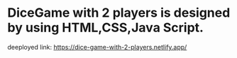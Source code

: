 # DiceGame with 2 players is designed by using HTML,CSS,Java Script.
deeployed link: https://dice-game-with-2-players.netlify.app/

